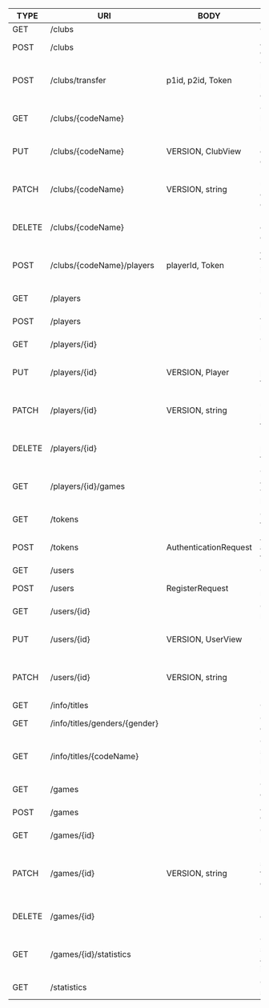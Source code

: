 | TYPE  | URI                          | BODY                     | EFFECT                                      |
|-------|------------------------------|--------------------------|----------------------------------------------|
| GET   | /clubs                       |                          | Get all clubs                                |
| POST  | /clubs                       |                          | Add a new club                               |
| POST  | /clubs/transfer              | p1id, p2id, Token        | Transfer players between clubs               |
| GET   | /clubs/{codeName}            |                          | Get a club by its code name                   |
| PUT   | /clubs/{codeName}            | VERSION, ClubView        | Update a club by its code name                |
| PATCH | /clubs/{codeName}            | VERSION, string          | Partially update a club by its code name      |
| DELETE| /clubs/{codeName}            |                          | Delete a club by its code name                |
| POST  | /clubs/{codeName}/players    | playerId, Token          | Add a player to a club by its code name       |
| GET   | /players                     |                          | Get all players                              |
| POST  | /players                     |                          | Add a new player                             |
| GET   | /players/{id}                |                          | Get a player by their ID                      |
| PUT   | /players/{id}                | VERSION, Player          | Update a player by their ID                   |
| PATCH | /players/{id}                | VERSION, string          | Partially update a player by their ID         |
| DELETE| /players/{id}                |                          | Delete a player by their ID                   |
| GET   | /players/{id}/games          |                          | Get games associated with a player by their ID|
| GET   | /tokens                      |                          | Get a token to post                           |
| POST  | /tokens                      | AuthenticationRequest   | Authenticate and get a token                  |
| GET   | /users                       |                          | Get all users                                |
| POST  | /users                       | RegisterRequest          | Register a new user                          |
| GET   | /users/{id}                  |                          | Get a user by their ID                        |
| PUT   | /users/{id}                  | VERSION, UserView        | Update a user by their ID                     |
| PATCH | /users/{id}                  | VERSION, string          | Partially update a user by their ID           |
| GET   | /info/titles                 |                          | Get all titles                               |
| GET   | /info/titles/genders/{gender}|                          | Get titles by gender                          |
| GET   | /info/titles/{codeName}      |                          | Get a specific title by its code name         |
| GET   | /games                       |                          | Get all games                                |
| POST  | /games                       |                          | Add a new game                               |
| GET   | /games/{id}                  |                          | Get a game by its ID                          |
| PATCH | /games/{id}                  | VERSION, string          | Update a specific field of a game by its ID   |
| DELETE| /games/{id}                  |                          | Delete a game by its ID                       |
| GET   | /games/{id}/statistics       |                          | Get statistics for a game by its ID           |
| GET   | /statistics                  |                          | Get basic statistics                          |
